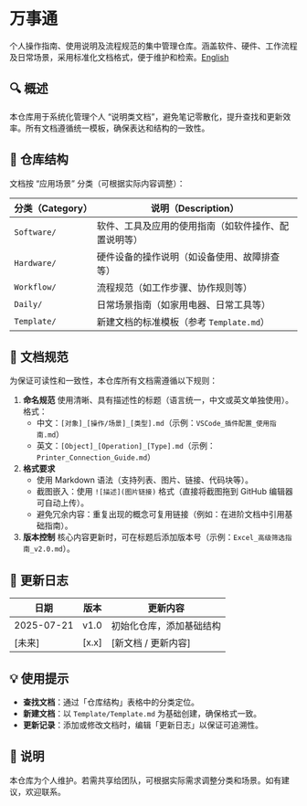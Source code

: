 # 万事通

个人操作指南、使用说明及流程规范的集中管理仓库。涵盖软件、硬件、工作流程及日常场景，采用标准化文档格式，便于维护和检索。[English](./README_en.md)

## 🔍 概述

本仓库用于系统化管理个人 “说明类文档”，避免笔记零散化，提升查找和更新效率。所有文档遵循统一模板，确保表达和结构的一致性。

## 📂 仓库结构

文档按 “应用场景” 分类（可根据实际内容调整）：

| 分类（Category） | 说明（Description）                                  |
| ---------------- | ---------------------------------------------------- |
| `Software/`      | 软件、工具及应用的使用指南（如软件操作、配置说明等） |
| `Hardware/`      | 硬件设备的操作说明（如设备使用、故障排查等）         |
| `Workflow/`      | 流程规范（如工作步骤、协作规则等）                   |
| `Daily/`         | 日常场景指南（如家用电器、日常工具等）               |
| `Template/`      | 新建文档的标准模板（参考 `Template.md`）             |

## 📝 文档规范

为保证可读性和一致性，本仓库所有文档需遵循以下规则：

1. **命名规范**
    使用清晰、具有描述性的标题（语言统一，中文或英文单独使用）。格式：
    - 中文：`[对象]_[操作/场景]_[类型].md`（示例：`VSCode_插件配置_使用指南.md`）
    - 英文：`[Object]_[Operation]_[Type].md`（示例：`Printer_Connection_Guide.md`）
2. **格式要求**
    - 使用 Markdown 语法（支持列表、图片、链接、代码块等）。
    - 截图嵌入：使用 `![描述](图片链接)` 格式（直接将截图拖到 GitHub 编辑器可自动上传）。
    - 避免冗余内容：重复出现的概念可复用链接（例如：在进阶文档中引用基础指南）。
3. **版本控制**
    核心内容更新时，可在标题后添加版本号（示例：`Excel_高级筛选指南_v2.0.md`）。

## 📌 更新日志

| 日期       | 版本  | 更新内容                 |
| ---------- | ----- | ------------------------ |
| 2025-07-21 | v1.0  | 初始化仓库，添加基础结构 |
| [未来]     | [x.x] | [新文档 / 更新内容]      |

## 💡 使用提示

- **查找文档**：通过「仓库结构」表格中的分类定位。
- **新建文档**：以 `Template/Template.md` 为基础创建，确保格式一致。
- **更新记录**：添加或修改文档时，编辑「更新日志」以保证可追溯性。

## 📮 说明

本仓库为个人维护。若需共享给团队，可根据实际需求调整分类和场景。如有建议，欢迎联系。